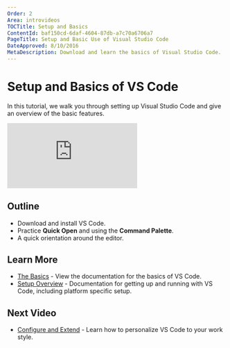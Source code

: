 ```yaml
---
Order: 2
Area: introvideos
TOCTitle: Setup and Basics
ContentId: baf150cd-6daf-4604-87db-a7c70a6706a7
PageTitle: Setup and Basic Use of Visual Studio Code
DateApproved: 8/10/2016
MetaDescription: Download and learn the basics of Visual Studio Code.
---
```


# Setup and Basics of VS Code

In this tutorial, we walk you through setting up Visual Studio Code and give an overview of the basic features.

<iframe src="https://www.youtube.com/embed/fpqy0ZkavWM?rel=0&amp;disablekb=0&amp;modestbranding=1&amp;showinfo=0" frameborder="0" allowfullscreen></iframe>

## Outline

* Download and install VS Code.
* Practice **Quick Open** and using the **Command Palette**.
* A quick orientation around the editor.

## Learn More

* [The Basics](/docs/editor/codebasics.md) - View the documentation for the basics of VS Code.
* [Setup Overview](/docs/setup/setup-overview.md) - Documentation for getting up and running with VS Code, including platform specific setup.

## Next Video

* [Configure and Extend](/docs/introvideos/configure.md) - Learn how to personalize VS Code to your work style.